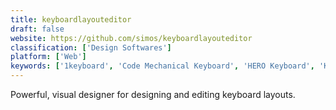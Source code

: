 ```yaml
---
title: keyboardlayouteditor
draft: false 
website: https://github.com/simos/keyboardlayouteditor
classification: ['Design Softwares']
platform: ['Web']
keywords: ['1keyboard', 'Code Mechanical Keyboard', 'HERO Keyboard', 'Karabiner', 'KbdEdit', 'Key Manager', 'Key Remapper', 'Klavaro', 'Rapid Typing Tutor', 'SharpKeys', 'Simple Disable Key', 'Swiftkey', 'Synergy', 'TouchOne', 'Typing Speed Test', 'TypingDNA Authenticator', 'cli-typer', 'keybr', 'typing.io']
---
```

Powerful, visual designer for designing and editing keyboard layouts.